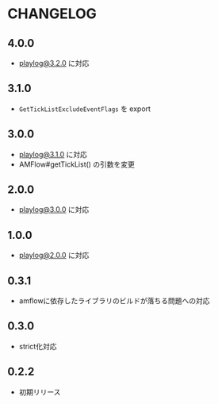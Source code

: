 # CHANGELOG

## 4.0.0
* playlog@3.2.0 に対応

## 3.1.0
* `GetTickListExcludeEventFlags` を export

## 3.0.0
* playlog@3.1.0 に対応
* AMFlow#getTickList() の引数を変更

## 2.0.0
* playlog@3.0.0 に対応

## 1.0.0
* playlog@2.0.0 に対応

## 0.3.1
* amflowに依存したライブラリのビルドが落ちる問題への対応

## 0.3.0
* strict化対応

## 0.2.2
* 初期リリース
